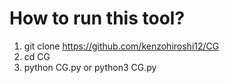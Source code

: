 # How to run this tool?

1. git clone https://github.com/kenzohiroshi12/CG
2. cd CG
3. python CG.py or python3 CG.py
